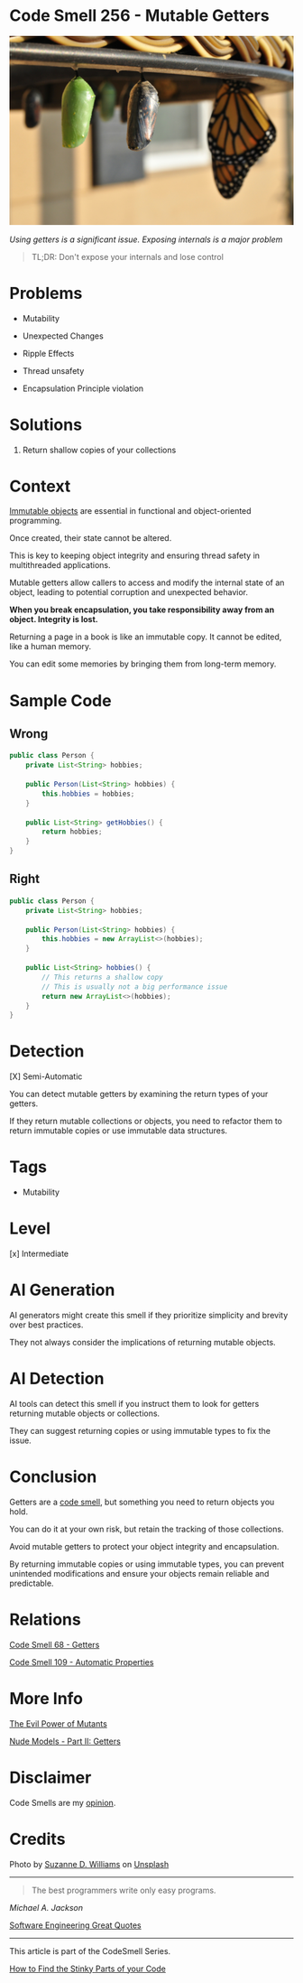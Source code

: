 # Code Smell 256 - Mutable Getters
            
![Code Smell 256 - Mutable Getters](Code%20Smell%20256%20-%20Mutable%20Getters.jpg)

*Using getters is a significant issue. Exposing internals is a major problem*

> TL;DR: Don't expose your internals and lose control

# Problems

- Mutability

- Unexpected Changes

- Ripple Effects

- Thread unsafety

- Encapsulation Principle violation

# Solutions

1. Return shallow copies of your collections

# Context

[Immutable objects](https://github.com/mcsee/Software-Design-Articles/tree/main/Articles/Theory/The%20Evil%20Power%20of%20Mutants/readme.md) are essential in functional and object-oriented programming. 

Once created, their state cannot be altered. 

This is key to keeping object integrity and ensuring thread safety in multithreaded applications.

Mutable getters allow callers to access and modify the internal state of an object, leading to potential corruption and unexpected behavior.

**When you break encapsulation, you take responsibility away from an object. Integrity is lost.**

Returning a page in a book is like an immutable copy. It cannot be edited, like a human memory. 

You can edit some memories by bringing them from long-term memory.

# Sample Code

## Wrong

<!-- [Gist Url](https://gist.github.com/mcsee/715a932cd775b89b1ea04ce0e42775fe) -->

```java
public class Person {
    private List<String> hobbies;

    public Person(List<String> hobbies) {
        this.hobbies = hobbies;
    }

    public List<String> getHobbies() {
        return hobbies;
    }
}
```

## Right

<!-- [Gist Url](https://gist.github.com/mcsee/ddb3f75add70512e671e57a9440a862c) -->

```java
public class Person {
    private List<String> hobbies;

    public Person(List<String> hobbies) {
        this.hobbies = new ArrayList<>(hobbies);
    }

    public List<String> hobbies() {
        // This returns a shallow copy
        // This is usually not a big performance issue
        return new ArrayList<>(hobbies);
    }
}
```

# Detection

[X] Semi-Automatic 

You can detect mutable getters by examining the return types of your getters. 

If they return mutable collections or objects, you need to refactor them to return immutable copies or use immutable data structures.
 
# Tags

- Mutability

# Level

[x] Intermediate

# AI Generation

AI generators might create this smell if they prioritize simplicity and brevity over best practices. 

They not always consider the implications of returning mutable objects.

# AI Detection

AI tools can detect this smell if you instruct them to look for getters returning mutable objects or collections. 

They can suggest returning copies or using immutable types to fix the issue.

# Conclusion

Getters are a [code smell](https://github.com/mcsee/Software-Design-Articles/tree/main/Articles/Code%20Smells/Code%20Smell%2068%20-%20Getters/readme.md), but something you need to return objects you hold.

You can do it at your own risk, but retain the tracking of those collections.

Avoid mutable getters to protect your object integrity and encapsulation. 

By returning immutable copies or using immutable types, you can prevent unintended modifications and ensure your objects remain reliable and predictable.

# Relations

[Code Smell 68 - Getters](https://github.com/mcsee/Software-Design-Articles/tree/main/Articles/Code%20Smells/Code%20Smell%2068%20-%20Getters/readme.md)

[Code Smell 109 - Automatic Properties](https://github.com/mcsee/Software-Design-Articles/tree/main/Articles/Code%20Smells/Code%20Smell%20109%20-%20Automatic%20Properties/readme.md)

# More Info

[The Evil Power of Mutants](https://github.com/mcsee/Software-Design-Articles/tree/main/Articles/Theory/The%20Evil%20Power%20of%20Mutants/readme.md)

[Nude Models - Part II: Getters](https://github.com/mcsee/Software-Design-Articles/tree/main/Articles/Theory/Nude%20Models - Part%20II Getters/readme.md)

# Disclaimer

Code Smells are my [opinion](https://github.com/mcsee/Software-Design-Articles/tree/main/Articles/Blogging/I%20Wrote%20More%20than%2090%20Articles%20on%202021%20Here%20is%20What%20I%20Learned/readme.md).

# Credits

Photo by [Suzanne D. Williams](https://unsplash.com/es/@scw1217) on [Unsplash](https://unsplash.com/s/photos/tres-pupas-VMKBFR6r_jg)  
  
* * *

> The best programmers write only easy programs.

_Michael A. Jackson_
 
[Software Engineering Great Quotes](https://github.com/mcsee/Software-Design-Articles/tree/main/Articles/Quotes/Software%20Engineering%20Great%20Quotes/readme.md)

* * *

This article is part of the CodeSmell Series.

[How to Find the Stinky Parts of your Code](https://github.com/mcsee/Software-Design-Articles/tree/main/Articles/Code%20Smells/How%20to%20Find%20the%20Stinky%20parts%20of%20your%20Code/readme.md)